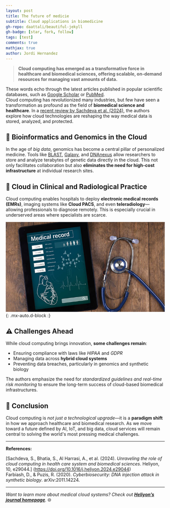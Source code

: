 ```yaml
---
layout: post
title: The future of medicie
subtitle: Cloud applications in biomedicine
gh-repo: daattali/beautiful-jekyll
gh-badge: [star, fork, follow]
tags: [test]
comments: true
mathjax: true
author: Jordi Hernandez
---
```


> **Cloud computing has emerged as a transformative force in healthcare and biomedical sciences, offering scalable, on-demand resources for managing vast amounts of data.** 

These words echo through the latest articles published in popular scientific databases, such as [Google Scholar][goog scholar] or [PubMed][Pubmed].  
Cloud computing has revolutionized many industries, but few have seen a transformation as profound as the field of **biomedical science and healthcare**. In a [recent review by Sachdeva et al. (2024)](https://doi.org/10.1016/j.heliyon.2024.e29044), the authors explore how cloud technologies are reshaping the way medical data is stored, analyzed, and protected.

## 🧬 Bioinformatics and Genomics in the Cloud

In the age of *big data*, genomics has become a central pillar of personalized medicine. Tools like [BLAST](https://blast.ncbi.nlm.nih.gov/Blast.cgi), [Galaxy](https://usegalaxy.org/), and [DNAnexus](https://www.dnanexus.com/) allow researchers to store and analyze terabytes of genetic data directly in the cloud. This not only facilitates collaboration but also **eliminates the need for high-cost infrastructure** at individual research sites.

## 🏥 Cloud in Clinical and Radiological Practice

Cloud computing enables hospitals to deploy **electronic medical records (EMRs)**, imaging systems like **Cloud PACS**, and even **teleradiology**—allowing professionals to diagnose remotely. This is especially crucial in underserved areas where specialists are scarce.

![Electronic Health Records](/images/EHR.jpg){: .mx-auto.d-block :}

## ⚠️ Challenges Ahead

While cloud computing brings innovation, **some challenges remain**:

- Ensuring compliance with laws like *_HIPAA_* and *_GDPR_*
- Managing data across **hybrid cloud systems**
- Preventing data breaches, particularly in genomics and synthetic biology

The authors emphasize the need for *standardized guidelines and real-time risk monitoring* to ensure the long-term success of cloud-based biomedical infrastructures.

## 📘 Conclusion

Cloud computing is *not just a technological upgrade*—it is a **paradigm shift** in how we approach healthcare and biomedical research. As we move toward a future defined by AI, IoT, and big data, cloud services will remain central to solving the world's most pressing medical challenges.

---

**References:**

[Sachdeva, S., Bhatia, S., Al Harrasi, A., et al. (2024). *Unraveling the role of cloud computing in health care system and biomedical sciences*. Heliyon, 10, e29044.] (https://doi.org/10.1016/j.heliyon.2024.e29044)  
Farbiash, D., & Puzis, R. (2020). *Cyberbiosecurity: DNA injection attack in synthetic biology*. arXiv:2011.14224.

---

_Want to learn more about medical cloud systems? Check out [**Heliyon’s journal homepage**](https://www.cell.com/heliyon)._ 🌐

[goog scholar]: https://scholar.google.com
[Pubmed]:https://pubmed.ncbi.nlm.nih.gov
